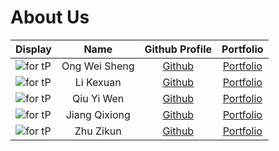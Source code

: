 # About Us

Display | Name | Github Profile | Portfolio 
--------|:----:|:--------------:|:---------:
![for tP](https://user-images.githubusercontent.com/57165946/109902573-9a16dd00-7cd5-11eb-9849-8f22c135ac6f.jpg) | Ong Wei Sheng | [Github](https://github.com/ongweisheng) | [Portfolio](https://www.linkedin.com/in/weishengong30/)
![for tP](https://user-images.githubusercontent.com/77385307/110305308-97025080-8037-11eb-8778-a7792869851b.jpg) | Li Kexuan | [Github](https://github.com/Cocokkkk) | [Portfolio](https://www.linkedin.com/in/kexuan-li-837296206/)
![for tP](https://i.imgur.com/jO6RyKY.jpg) | Qiu Yi Wen | [Github](https://github.com/e00426142) | [Portfolio](https://github.com/e00426142)
![for tP](https://user-images.githubusercontent.com/60382244/110338259-c332c700-8061-11eb-870a-d5a9690eab06.jpg) | Jiang Qixiong | [Github](https://github.com/951553394) | [Portfolio](https://www.linkedin.com/in/jiang-qixiong-898330206)
![for tP](https://user-images.githubusercontent.com/75139323/110482449-a78ff500-8123-11eb-93ad-2b91ddebdea8.jpg) | Zhu Zikun | [Github](https://github.com/zikunz) | [Portfolio](https://www.linkedin.com/in/zhu-zikun/)
